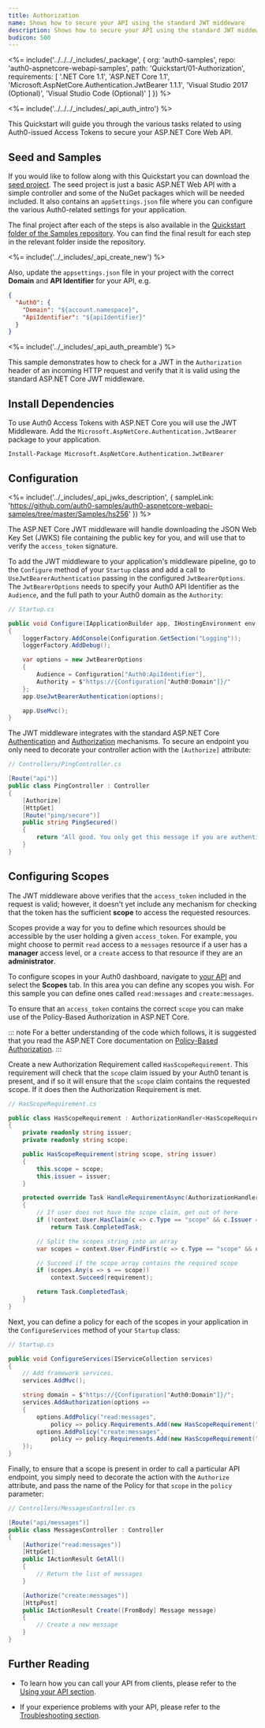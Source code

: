 ```yaml
---
title: Authorization
name: Shows how to secure your API using the standard JWT middeware
description: Shows how to secure your API using the standard JWT middeware.
budicon: 500
---
```


<%= include('../../../_includes/_package', {
  org: 'auth0-samples',
  repo: 'auth0-aspnetcore-webapi-samples',
  path: 'Quickstart/01-Authorization',
  requirements: [
    '.NET Core 1.1',
    'ASP.NET Core 1.1',
    'Microsoft.AspNetCore.Authentication.JwtBearer 1.1.1',
    'Visual Studio 2017 (Optional)',
    'Visual Studio Code (Optional)'
  ]
}) %>

<%= include('../../../_includes/_api_auth_intro') %>

This Quickstart will guide you through the various tasks related to using Auth0-issued Access Tokens to secure your ASP.NET Core Web API.

## Seed and Samples

If you would like to follow along with this Quickstart you can download the [seed project](https://github.com/auth0-samples/auth0-aspnetcore-webapi-samples/tree/master/Quickstart/00-Starter-Seed). The seed project is just a basic ASP.NET Web API with a simple controller and some of the NuGet packages which will be needed included. It also contains an `appSettings.json` file where you can configure the various Auth0-related settings for your application.

The final project after each of the steps is also available in the [Quickstart folder of the Samples repository](https://github.com/auth0-samples/auth0-aspnetcore-webapi-samples/tree/master/Quickstart). You can find the final result for each step in the relevant folder inside the repository.

<%= include('../_includes/_api_create_new') %>

Also, update the `appsettings.json` file in your project with the correct **Domain** and **API Identifier** for your API, e.g.

```json
{
  "Auth0": {
    "Domain": "${account.namespace}",
    "ApiIdentifier": "${apiIdentifier}"
  }
}
```

<%= include('../_includes/_api_auth_preamble') %>

This sample demonstrates how to check for a JWT in the `Authorization` header of an incoming HTTP request and verify that it is valid using the standard ASP.NET Core JWT middleware.

## Install Dependencies

To use Auth0 Access Tokens with ASP.NET Core you will use the JWT Middleware. Add the `Microsoft.AspNetCore.Authentication.JwtBearer` package to your application.

```text
Install-Package Microsoft.AspNetCore.Authentication.JwtBearer
```

## Configuration

<%= include('../_includes/_api_jwks_description', { sampleLink: 'https://github.com/auth0-samples/auth0-aspnetcore-webapi-samples/tree/master/Samples/hs256' }) %>

The ASP.NET Core JWT middleware will handle downloading the JSON Web Key Set (JWKS) file containing the public key for you, and will use that to verify the `access_token` signature.

To add the JWT middleware to your application's middleware pipeline, go to the `Configure` method of your `Startup` class and add a call to `UseJwtBearerAuthentication` passing in the configured `JwtBearerOptions`. The `JwtBearerOptions` needs to specify your Auth0 API Identifier as the `Audience`, and the full path to your Auth0 domain as the `Authority`:

```csharp
// Startup.cs

public void Configure(IApplicationBuilder app, IHostingEnvironment env, ILoggerFactory loggerFactory)
{
    loggerFactory.AddConsole(Configuration.GetSection("Logging"));
    loggerFactory.AddDebug();

    var options = new JwtBearerOptions
    {
        Audience = Configuration["Auth0:ApiIdentifier"],
        Authority = $"https://{Configuration["Auth0:Domain"]}/"
    };
    app.UseJwtBearerAuthentication(options);

    app.UseMvc();
}
```

The JWT middleware integrates with the standard ASP.NET Core [Authentication](https://docs.microsoft.com/en-us/aspnet/core/security/authentication/) and [Authorization](https://docs.microsoft.com/en-us/aspnet/core/security/authorization/) mechanisms. To secure an endpoint you only need to decorate your controller action with the `[Authorize]` attribute:

```csharp
// Controllers/PingController.cs

[Route("api")]
public class PingController : Controller
{
    [Authorize]
    [HttpGet]
    [Route("ping/secure")]
    public string PingSecured()
    {
        return "All good. You only get this message if you are authenticated.";
    }
}
```

## Configuring Scopes

The JWT middleware above verifies that the `access_token` included in the request is valid; however, it doesn't yet include any mechanism for checking that the token has the sufficient **scope** to access the requested resources.

Scopes provide a way for you to define which resources should be accessible by the user holding a given `access_token`. For example, you might choose to permit `read` access to a `messages` resource if a user has a **manager** access level, or a `create` access to that resource if they are an **administrator**.

To configure scopes in your Auth0 dashboard, navigate to [your API](${manage_url}/#/apis) and select the **Scopes** tab. In this area you can define any scopes you wish. For this sample you can define ones called `read:messages` and `create:messages`.

To ensure that an `access_token` contains the correct `scope` you can make use of the Policy-Based Authorization in ASP.NET Core.

::: note
For a better understanding of the code which follows, it is suggested that you read the ASP.NET Core documentation on [Policy-Based Authorization](https://docs.microsoft.com/en-us/aspnet/core/security/authorization/policies).
:::

Create a new Authorization Requirement called `HasScopeRequirement`. This requirement will check that the `scope` claim issued by your Auth0 tenant is present, and if so it will ensure that the `scope` claim contains the requested scope. If it does then the Authorization Requirement is met.

```csharp
// HasScopeRequirement.cs

public class HasScopeRequirement : AuthorizationHandler<HasScopeRequirement>, IAuthorizationRequirement
{
    private readonly string issuer;
    private readonly string scope;

    public HasScopeRequirement(string scope, string issuer)
    {
        this.scope = scope;
        this.issuer = issuer;
    }

    protected override Task HandleRequirementAsync(AuthorizationHandlerContext context, HasScopeRequirement requirement)
    {
        // If user does not have the scope claim, get out of here
        if (!context.User.HasClaim(c => c.Type == "scope" && c.Issuer == issuer))
            return Task.CompletedTask;

        // Split the scopes string into an array
        var scopes = context.User.FindFirst(c => c.Type == "scope" && c.Issuer == issuer).Value.Split(' ');

        // Succeed if the scope array contains the required scope
        if (scopes.Any(s => s == scope))
            context.Succeed(requirement);

        return Task.CompletedTask;
    }
}
```

Next, you can define a policy for each of the scopes in your application in the `ConfigureServices` method of your `Startup` class:

```csharp
// Startup.cs

public void ConfigureServices(IServiceCollection services)
{
    // Add framework services.
    services.AddMvc();

    string domain = $"https://{Configuration["Auth0:Domain"]}/";
    services.AddAuthorization(options =>
    {
        options.AddPolicy("read:messages",
            policy => policy.Requirements.Add(new HasScopeRequirement("read:messages", domain)));
        options.AddPolicy("create:messages",
            policy => policy.Requirements.Add(new HasScopeRequirement("create:messages", domain)));
    });
}
```

Finally, to ensure that a scope is present in order to call a particular API endpoint, you simply need to decorate the action with the `Authorize` attribute, and pass the name of the Policy for that `scope` in the `policy` parameter:

```csharp
// Controllers/MessagesController.cs

[Route("api/messages")]
public class MessagesController : Controller
{
    [Authorize("read:messages")]
    [HttpGet]
    public IActionResult GetAll()
    {
        // Return the list of messages
    }

    [Authorize("create:messages")]
    [HttpPost]
    public IActionResult Create([FromBody] Message message)
    {
        // Create a new message
    }
}
```

## Further Reading

* To learn how you can call your API from clients, please refer to the [Using your API section](/quickstart/backend/aspnet-core-webapi/02-using).

* If your experience problems with your API, please refer to the [Troubleshooting section](/quickstart/backend/aspnet-core-webapi/03-troubleshooting).

